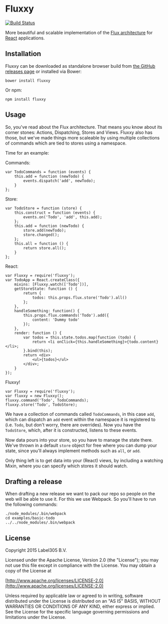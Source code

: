 Fluxxy
====
[![Build Status](https://travis-ci.org/Label305/Fluxxy.svg?branch=master)](https://travis-ci.org/Label305/Fluxxy)

More beautiful and scalable implementation of the 
[Flux architecture](http://facebook.github.io/flux/docs/overview.html) for 
[React](http://facebook.github.io/react/) applications.

Installation
----

Fluxxy can be downloaded as standalone browser build from
[the GitHub releases page](https://github.com/Label305/Fluxxy/releases) or installed via
Bower:

    bower install fluxxy
    
Or npm:

    npm install fluxxy 
    
Usage
----

So, you've read about the Flux architecture. That means you know about its corner 
stones: Actions, Dispatching, Stores and Views. Fluxxy also has those, but we've made things more scaleable by using multiple collections of commands which are tied to stores using a namespace.

Time for an example:

Commands:
```
var TodoCommands = function (events) {
    this.add = function (newTodo) {
        events.dispatch('add', newTodo);
    }
};
```

Store:
```
var TodoStore = function (store) {
    this.construct = function (events) {
        events.on('Todo', 'add', this.add);
    };
    this.add = function (newTodo) {
        store.add(newTodo);
        store.changed();
    };
    this.all = function () {
        return store.all();
    }
};
```

React:
```
var Fluxxy = require('fluxxy');
var TodoApp = React.createClass({
    mixins: [Fluxxy.watch(['Todo'])],
    getStoreState: function () {
        return {
            todos: this.props.flux.store('Todo').all()
        };
    },
    handleSomething: function() {
        this.props.flux.commands('Todo').add({
            content: 'Dummy todo'
        });
    },
    render: function () {
        var todos = this.state.todos.map(function (todo) {
            return <li onClick={this.handleSomething}>{todo.content}</li>;
        }.bind(this);
        return <div>
            <ul>{todos}</ul>
        </div>;
    }
});
```

Fluxxy!
```
var Fluxxy = require('fluxxy');
var fluxxy = new Fluxxy();
fluxxy.command('Todo', TodoCommands);
fluxxy.store('Todo', TodoStore);
```

We have a collection of commands called `TodoCommands`, in this case `add`, which can dispatch an `add` event within the namespace it
is registered to (i.e. `Todo`, but don't worry, there are overrides). Now you have the `TodoStore`, which, after it is constructed,
listens to these events. 

Now data pours into your store, so you have to manage the state there. We've thrown in a default `store` object for free 
where you can dump your state, since you'll always implement methods such as `all`, or `add`. 

Only thing left is to get data into your (React) views, by including a watching Mixin, where you can specify which
stores it should watch.

Drafting a release
---------

When drafting a new release we want to pack our repo so people on the web will be able to use it. For this we use Webpack.
So you'll have to run the following commands:

```
./node_modules/.bin/webpack
cd examples/basic-todo
../../node_modules/.bin/webpack
```

License
---------
Copyright 2015 Label305 B.V.

Licensed under the Apache License, Version 2.0 (the "License");
you may not use this file except in compliance with the License.
You may obtain a copy of the License at

[http://www.apache.org/licenses/LICENSE-2.0](http://www.apache.org/licenses/LICENSE-2.0)

Unless required by applicable law or agreed to in writing, software
distributed under the License is distributed on an "AS IS" BASIS,
WITHOUT WARRANTIES OR CONDITIONS OF ANY KIND, either express or implied.
See the License for the specific language governing permissions and
limitations under the License.
